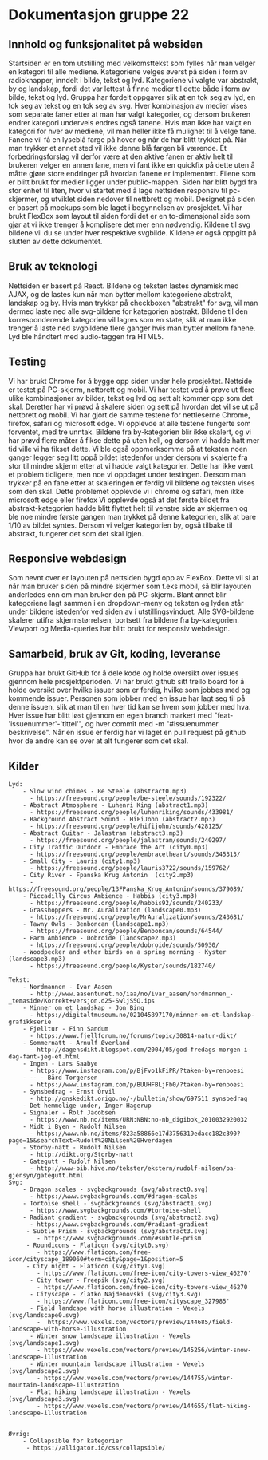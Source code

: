 # Dokumentasjon gruppe 22

  ## Innhold og funksjonalitet på websiden
  Startsiden er en tom utstilling med velkomsttekst som fylles når man velger en kategori til alle mediene. Kategoriene velges øverst på siden i form av radioknapper, inndelt i bilde, tekst og lyd. Kategoriene vi valgte var abstrakt, by og landskap, fordi det var lettest å finne medier til dette både i form av bilde, tekst og lyd. Gruppa har fordelt oppgaver slik at en tok seg av lyd, en tok seg av tekst og en tok seg av svg. Hver kombinasjon av medier vises som separate faner etter at man har valgt kategorier, og dersom brukeren endrer kategori underveis endres også fanene. Hvis man ikke har valgt en kategori for hver av mediene, vil man heller ikke få mulighet til å velge fane. Fanene vil få en lyseblå farge på hover og når de har blitt trykket på. Når man trykker et annet sted vil ikke denne blå fargen bli værende. Et forbedringsforslag vil derfor være at den aktive fanen er aktiv helt til brukeren velger en annen fane, men vi fant ikke en quickfix på dette uten å måtte gjøre store endringer på hvordan fanene er implementert. Filene som er blitt brukt for medier ligger under public-mappen. Siden har blitt bygd fra stor enhet til liten, hvor vi startet med å lage nettsiden responsiv til pc-skjermer, og utviklet siden nedover til nettbrett og mobil. Designet på siden er basert på mockups som ble laget i begynnelsen av prosjektet. Vi har brukt FlexBox som layout til siden fordi det er en to-dimensjonal side som gjør at vi ikke trenger å komplisere det mer enn nødvendig. Kildene til svg bildene vil du se under hver respektive svgbilde. Kildene er også oppgitt på slutten av dette dokumentet.

  ## Bruk av teknologi
  Nettsiden er basert på React. Bildene og teksten lastes dynamisk med AJAX, og de lastes kun når man bytter mellom kategoriene abstrakt, landskap og by. Hvis man trykker på checkboxen "abstrakt" for svg, vil man dermed laste ned alle svg-bildene for kategorien abstrakt. Bildene til den korresponderende kategorien vil lagres som en state, slik at man ikke trenger å laste ned svgbildene flere ganger hvis man bytter mellom fanene. Lyd ble håndtert med audio-taggen fra HTML5.

  ## Testing
  Vi har brukt Chrome for å bygge opp siden under hele prosjektet. Nettside er testet på PC-skjerm, nettbrett og mobil. Vi har testet ved å prøve ut flere ulike kombinasjoner av bilder, tekst og lyd og sett alt kommer opp som det skal. Deretter har vi prøvd å skalere siden og sett på hvordan det vil se ut på nettbrett og mobil. Vi har gjort de samme testene for nettleserne Chrome, firefox, safari og microsoft edge. Vi opplevde at alle testene fungerte som forventet, med tre unntak. Bildene fra by-kategorien blir ikke skalert, og vi har prøvd flere måter å fikse dette på uten hell, og dersom vi hadde hatt mer tid ville vi ha fikset dette.
  Vi ble også oppmerksomme på at teksten noen ganger legger seg litt oppå bildet istedenfor under dersom vi skalerte fra stor til mindre skjerm etter at vi hadde valgt kategorier. Dette har ikke vært et problem tidligere, men noe vi oppdaget under testingen. Dersom man trykker på en fane etter at skaleringen er ferdig vil bildene og teksten vises som den skal. Dette problemet opplevde vi i chrome og safari, men ikke microsoft edge eller firefox
  Vi opplevde også at det første bildet fra abstrakt-kategorien hadde blitt flyttet helt til venstre side av skjermen og ble noe mindre første gangen man trykket på denne kategorien, slik at bare 1/10 av bildet syntes. Dersom vi velger kategorien by, også tilbake til abstrakt, fungerer det som det skal igjen. 

  ## Responsive webdesign
  Som nevnt over er layouten på nettsiden bygd opp av FlexBox. Dette vil si at når man bruker siden på mindre skjermer som f.eks mobil, så blir layouten anderledes enn om man bruker den på PC-skjerm. Blant annet blir kategoriene lagt sammen i en dropdown-meny og teksten og lyden står under bildene istedenfor ved siden av i utstillingsvinduet. Alle SVG-bildene skalerer utifra skjermstørrelsen, bortsett fra bildene fra by-kategorien. Viewport og Media-queries har blitt brukt for responsiv webdesign.

  ## Samarbeid, bruk av Git, koding, leveranse
  Gruppa har brukt GitHub for å dele kode og holde oversikt over issues gjennom hele prosjektperioden. Vi har brukt github sitt trello board for å holde oversikt over hvilke issuer som er ferdig, hvilke som jobbes med og kommende issuer. Personen som jobber med en issue har lagt seg til på denne issuen, slik at man til en hver tid kan se hvem som jobber med hva. Hver issue har blitt løst gjennom en egen branch markert med "feat-'issuenummer'-'tittel'", og hver commit med -m "#issuenummer beskrivelse". Når en issue er ferdig har vi laget en pull request på github hvor de andre kan se over at alt fungerer som det skal.

  ## Kilder
    Lyd:
        - Slow wind chimes - Be Steele (abstract0.mp3)
          - https://freesound.org/people/be-steele/sounds/192322/
        - Abstract Atmosphere - Luhenri King (abstract1.mp3)
          - https://freesound.org/people/luhenriking/sounds/433981/
        - Background Abstract Sound - HiFiJohn (abstract2.mp3)
          - https://freesound.org/people/hifijohn/sounds/428125/
        - Abstract Guitar - Jalastram (abstract3.mp3)
          - https://freesound.org/people/jalastram/sounds/240297/
        - City Traffic Outdoor - Embrace the Art (city0.mp3)
          - https://freesound.org/people/embracetheart/sounds/345313/
        - Small City - Lauris (city1.mp3)
          - https://freesound.org/people/lauris3722/sounds/159762/
        - City River - Fpanska Krug Antonin  (city2.mp3)
          - https://freesound.org/people/13FPanska_Krug_Antonin/sounds/379089/
        - Piccadilly Circus Ambience - Habbis (city3.mp3)
          - https://freesound.org/people/habbis92/sounds/240233/
        - Grasshoppers - Mr. Auralization (landscape0.mp3)
          - https://freesound.org/people/MrAuralization/sounds/243681/
        - Tawny Owls - Benboncan (landscape1.mp3)
          - https://freesound.org/people/Benboncan/sounds/64544/
        - Farm Ambience - Dobroide (landscape2.mp3)
          - https://freesound.org/people/dobroide/sounds/50930/
        - Woodpecker and other birds on a spring morning - Kyster (landscape3.mp3)
          - https://freesound.org/people/Kyster/sounds/182740/

    Tekst:
        - Nordmannen - Ivar Aasen
          - http://www.aasentunet.no/iaa/no/ivar_aasen/nordmannen_-_temaside/Korrekt+versjon.d25-SwljS5Q.ips
        - Minner om et landskap - Jon Bing
          - https://digitaltmuseum.no/021045897170/minner-om-et-landskap-grafikkserie
        - Fjelltur - Finn Sandum
          - https://www.fjellforum.no/forums/topic/30814-natur-dikt/
        - Sommernatt - Arnulf Øverland
          - http://dagensdikt.blogspot.com/2004/05/god-fredags-morgen-i-dag-fant-jeg-et.html
        - Ingen - Lars Saabye
          - https://www.instagram.com/p/BjFvo1kFiPR/?taken-by=renpoesi
        - -- - Bård Torgersen
          - https://www.instagram.com/p/BUUHFBLjFb0/?taken-by=renpoesi
        - Synsbedrag - Ernst Orvil
          - http://onskedikt.origo.no/-/bulletin/show/697511_synsbedrag
        - Det hemmelige under, Inger Hagerup
        - Signaler - Rolf Jacobsen
          - https://www.nb.no/items/URN:NBN:no-nb_digibok_2010032920032
        - Midt i Byen - Rudolf Nilsen
          - https://www.nb.no/items/823a58866e17d3756319edacc182c390?page=15&searchText=Rudolf%20Nilsen%20Hverdagen
        - Storby-natt - Rudolf Nilsen
          - http://dikt.org/Storby-natt
        - Gategutt - Rudolf Nilsen
          - http://www-bib.hive.no/tekster/ekstern/rudolf-nilsen/pa-gjensyn/gategutt.html
    Svg: 
        - Dragon scales - svgbackgrounds (svg/abstract0.svg)
          - https://www.svgbackgrounds.com/#dragon-scales 
        - Tortoise shell - svgbackgrounds (svg/abstract1.svg)
          - https://www.svgbackgrounds.com/#tortoise-shell
        - Radiant gradient - svgbackgrounds (svg/abstract2.svg)
          - https://www.svgbackgrounds.com/#radiant-gradient
         - Subtle Prism - svgbackgrounds (svg/abstract3.svg)
            - https://www.svgbackgrounds.com/#subtle-prism
         - Roundicons - Flaticon (svg/cityt0.svg)
            - https://www.flaticon.com/free-icon/cityscape_189060#term=city&page=1&position=5
         - City night - Flaticon (svg/city1.svg)
            - https://www.flaticon.com/free-icon/city-towers-view_46270'
          - City tower - Freepik (svg/city2.svg)
            - https://www.flaticon.com/free-icon/city-towers-view_46270
          - Cityscape - Zlatko Najdenovski (svg/city3.svg)
            - https://www.flaticon.com/free-icon/cityscape_327985'
          - Field landcape with horse illustration - Vexels (svg/landscape0.svg)
            -  https://www.vexels.com/vectors/preview/144685/field-landscape-with-horse-illustration
          - Winter snow landscape illustration - Vexels (svg/landscape1.svg)
            - https://www.vexels.com/vectors/preview/145256/winter-snow-landscape-illustration
          - Winter mountain landscape illustration - Vexels (svg/landscape2.svg)
            - https://www.vexels.com/vectors/preview/144755/winter-mountain-landscape-illustration
          - Flat hiking landscape illustration - Vexels (svg/landscape3.svg)
            - https://www.vexels.com/vectors/preview/144655/flat-hiking-landscape-illustration
            
         
    Øvrig:
        - Collapsible for kategorier
         - https://alligator.io/css/collapsible/

